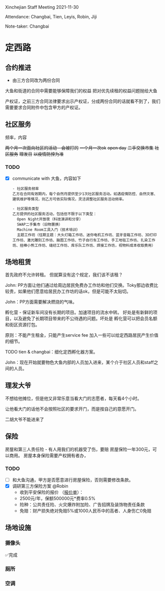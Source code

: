 Xinchejian Staff Meeting 2021-11-30

Attendance: Changbai, Tien, Leyis, Robin, Jiji

Note-taker: Changbai

# 定西路

## 合约推进

- 由三方合同改为两份合同

大鱼和街道的合同中需要能够保障我们的权益
把对优先续租的权益问题抛给大鱼

产权证，之前三方合同法律要求出示产权证，分成两份合同的话就看不到了，我们需要要求合同附件中包含甲方的产权证。

## 社区服务

频率，内容

~~两个月一次面向社区的活动 - 会被打的~~
~~一个月一次ok~~
~~open day~~
~~二手交换市集~~
~~社区服务~~
~~理发日~~
~~以疫情防控为准~~

### TODO

- [x] communicate with 大鱼，内容如下

  ```
  - 社区服务频率
  乙方在合同有效期内，每个自然月提供至少1次社区服务活动。如遇疫情防控、自然灾害、建筑维护等情况，则乙方可依实际情况，灵活调整社区服务活动频率。
  
  - 社区服务类型
  乙方提供的社区服务活动，包括但不限于以下类型：
  	Open Night开放夜（科技演讲和分享）
  	SWAP二手集市（旧物置换）
  	Machine Room工具入门（技术培训）
  	主题工作坊（往期主题：大头灯箱工作坊、迷你电机工作坊、蓝牙音箱工作坊、3D打印工作坊、激光雕刻工作坊、脑图工作坊、竹子自行车工作坊、手工地毯工作坊、扎染工作坊、扭棒小熊工作坊、缝纫工作坊、库乐队工作坊、焊接工作坊，视物料成本收取费用）
  ```

  

## 场地租赁

首先政府不允许转租。
但就算没有这个规定，我们该不该租？

John: PP方面让他们通过给周边居民免费办工作坊和他们交换。Toky那边收费比较贵，如果他们愿意给居民办工作坊的话ok，但是可能不太贴切。

John：PP方面需要解决燃烧的气味。

孵化营 - 保证新车间没有长期的项目。加速项目的流水中转。
好处是有新鲜的项目，以及避免了长期项目带来的不公待遇的问题。坏处是
孵化营可以把会员名额和街区资源打包。

原则：不能产生租金，只能产生service fee
加入一些可以给定西路居民产生价值的细节。

TODO tien & changbai：细化定西孵化器方案。

John：现在开始就要物色大鱼内部的人员加入进来，某个介于社区人员和staff之间的人员。

## 理发大爷

不想给他摊位，但是他又非常乐意当看大门的志愿者，每天看4个小时。

让他看大门的话他不会按照社区的要求开门，而是按自己的意愿开门。

二胡大爷不能进来了

## 保险

房屋和第三人责任险 - 有人用我们的机器受了伤，要赔
房屋保险一年300元，可以商用。
房屋本身保险需要产权拥有者办，

### TODO

- [ ] 和大鱼沟通，甲方是否愿意进行房屋保险，否则需要修改条款。
- [x] 调研第三方保险方案 @Robin
  - 收到平安保险的报价 （[报价单](../assets/20211203平安保险方案报价单.pdf)）：
  - 2500元/年，保额500000元*费率0.5%
  - 险种：公共责任险、火灾爆炸附加险、广告招牌及装饰物责任条款
  - 免赔：财产损失绝对免赔5%或1000人民币中的高者、人身伤亡0免赔


## 场地设施

### 摄像头

✅完成

### 厕所

### 空调

